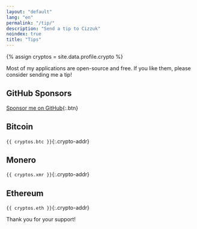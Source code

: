 ```yaml
---
layout: "default"
lang: "en"
permalink: "/tip/"
description: "Send a tip to Cizzuk"
noindex: true
title: "Tips"
---
```

{% assign cryptos = site.data.profile.crypto %}

Most of my applications are open-source and free. If you like them, please consider sending me a tip!

## GitHub Sponsors

[Sponsor me on GitHub](https://github.com/sponsors/Cizzuk?frequency=one-time){:.btn}

## Bitcoin

`{{ cryptos.btc }}`{:.crypto-addr}

## Monero

`{{ cryptos.xmr }}`{:.crypto-addr}

## Ethereum

`{{ cryptos.eth }}`{:.crypto-addr}

Thank you for your support!

